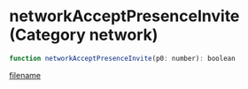 # networkAcceptPresenceInvite (Category network)

```js
function networkAcceptPresenceInvite(p0: number): boolean
```

[filename](networkAcceptPresenceInvite_m.md ':include')